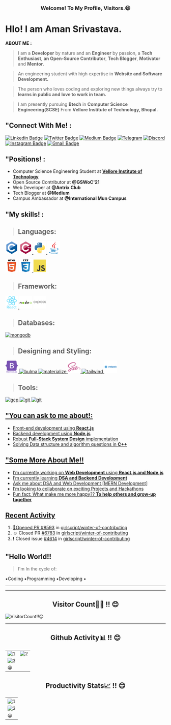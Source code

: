 <h3 align="center"> <p>Welcome! To My Profile, Visitors.😄</p> </h3>

# **Hlo! I am Aman Srivastava.** 

**ABOUT ME :**

>I am a **Developer** by nature and an **Engineer**  by passion, a **Tech Enthusiast**, **an Open-Source Contributor**, **Tech Blogger**, **Motivator** and **Mentor**.

>An engineering student with high expertise in **Website and Software Development.**

>The person who loves coding and exploring new things always try to **learns in public and love to work in team.**

>I am presently pursuing **Btech** in **Computer Science Engineering(SCSE)** From **Vellore Institute of Technology, Bhopal.**



## "Connect With Me! :

[![Linkedin Badge](https://img.shields.io/badge/-Aman.Srivastava-blue?style=flat-square&logo=Linkedin&logoColor=black&link=https://https://www.linkedin.com/in/aman-srivastava-43b42920a/)](https://www.linkedin.com/in/aman-srivastava-43b42920a/)
[![Twitter Badge](https://img.shields.io/badge/-@Aman.Srivastava-1ca0f1?style=&flat-square&labelColor=1ca0f1&logo=twitter&logoColor=black&link=https://twitter.com/AmanSri68355587)](https://twitter.com/AmanSri68355587)
[![Medium Badge](https://img.shields.io/badge/-@Aman.Srivastava-03a57a?style=&flat-square&labelColor=black&logo=Medium&link=https://medium.com/@amansrv/)](https://medium.com/@amansrv)
[![Telegram](https://img.shields.io/badge/-Telegram-blue?style=flat-square&logo=Telegram&logoColor=white)](https://t.me/aman1srv)
[![Discord](https://img.shields.io/badge/-Discord-7289DA?style=flat-square&logo=discord&logoColor=white)](https://discordapp.com/users/aman.srivastava#7510)
[![Instagram Badge](https://img.shields.io/badge/-Instagram-purple?style=flat-square&logo=instagram&logoColor=white&link=https://instagram.com/aman.srivastava___/)](https://instagram.com/aman.srivastava___)
[![Gmail Badge](https://img.shields.io/badge/-srivastavaaman237@gmail.com-c14438?style=flat-square&logo=Gmail&logoColor=black&link=mailto:srivastavaaman237@gmail.com)](mailto:srivastavaaman237@gmail.com)


<!-- This is my coding profile accounts -->
 

## "Positions! :

- Computer Science Engineering Student at **[Vellore Institute of Technology](http://vitbhopal.ac.in/)**
- Open Source Contributor at **@GSWoC'21**
- Web Developer at **@Antrix Club**
- Tech Blogger at **@Medium**
- Campus Ambassador at **@International Mun Campus**


## "My skills! :

> ##  **Languages:** 
<a href="https://www.cprogramming.com/" target="_blank"> <img src="https://raw.githubusercontent.com/devicons/devicon/master/icons/c/c-original.svg" alt="c" width="40" height="40"/></a> 
<a href="https://www.w3schools.com/cpp/" target="_blank"> <img src="https://raw.githubusercontent.com/devicons/devicon/master/icons/cplusplus/cplusplus-original.svg" alt="cplusplus" width="40" height="40"/> </a> 
<a href="https://www.python.org" target="_blank"> <img src="https://raw.githubusercontent.com/devicons/devicon/master/icons/python/python-original.svg" alt="python" width="40" height="40"/> </a> 
<a href="https://www.java.com" target="_blank"> <img src="https://raw.githubusercontent.com/devicons/devicon/master/icons/java/java-original.svg" alt="java" width="40" height="40"/> </a><br>


<a href="https://www.w3.org/html/" target="_blank"> <img src="https://raw.githubusercontent.com/devicons/devicon/master/icons/html5/html5-original-wordmark.svg" alt="html5" width="40" height="40"/></a> 
<a href="https://www.w3schools.com/css/" target="_blank"> <img src="https://raw.githubusercontent.com/devicons/devicon/master/icons/css3/css3-original-wordmark.svg" alt="css3" width="40" height="40"/> </a><a href="https://developer.mozilla.org/en-US/docs/Web/JavaScript" target="_blank"> <img src="https://raw.githubusercontent.com/devicons/devicon/master/icons/javascript/javascript-original.svg" alt="javascript" width="40" height="40"/> </a> 

> ## **Framework:**
<a href="https://reactjs.org/" target="_blank"> <img src="https://raw.githubusercontent.com/devicons/devicon/master/icons/react/react-original-wordmark.svg" alt="react" width="40" height="40"/> </a>
<a href="https://nodejs.org" target="_blank"> <img src="https://raw.githubusercontent.com/devicons/devicon/master/icons/nodejs/nodejs-original-wordmark.svg" alt="nodejs" width="40" height="40"/></a> <a href="https://expressjs.com" target="_blank"> <img src="https://raw.githubusercontent.com/devicons/devicon/master/icons/express/express-original-wordmark.svg" alt="express" width="40" height="40"/> </a><br>

> ## **Databases:**
<a href="https://MongoDb.com/" target="_blank"> <img src="https://www.vectorlogo.zone/logos/mongodb/mongodb-icon.svg" alt="mongodb" width="40" height="40"/> </a>  

> ## **Designing and Styling:**
<a href="https://getbootstrap.com" target="_blank"> <img src="https://raw.githubusercontent.com/devicons/devicon/master/icons/bootstrap/bootstrap-plain-wordmark.svg" alt="bootstrap" width="40" height="40"/> </a> <a href="https://bulma.io/" target="_blank"> <img src="https://raw.githubusercontent.com/gilbarbara/logos/804dc257b59e144eaca5bc6ffd16949752c6f789/logos/bulma.svg" alt="bulma" width="40" height="40"/> </a> <a href="https://materializecss.com/" target="_blank"> <img src="https://raw.githubusercontent.com/prplx/svg-logos/5585531d45d294869c4eaab4d7cf2e9c167710a9/svg/materialize.svg" alt="materialize" width="40" height="40"/> </a> <a href="https://sass-lang.com" target="_blank"> <img src="https://raw.githubusercontent.com/devicons/devicon/master/icons/sass/sass-original.svg" alt="sass" width="40" height="40"/> </a> 
<a href="https://tailwindcss.com/" target="_blank"> <img src="https://www.vectorlogo.zone/logos/tailwindcss/tailwindcss-icon.svg" alt="tailwind" width="40" height="40"/> </a>  <a href="https://webpack.js.org" target="_blank"> <img src="https://raw.githubusercontent.com/devicons/devicon/d00d0969292a6569d45b06d3f350f463a0107b0d/icons/webpack/webpack-original-wordmark.svg" alt="webpack" width="40" height="40"/> </a>

> ## **Tools:**

<a href="https://cloud.google.com" target="_blank"> <img src="https://www.vectorlogo.zone/logos/google_cloud/google_cloud-icon.svg" alt="gcp" width="40" height="40"/> </a> 
<a href="https://git-scm.com/" target="_blank"> <img src="https://www.vectorlogo.zone/logos/git-scm/git-scm-icon.svg" alt="git" width="40" height="40"/> 
<a href="https://vs_code.com/" target="_blank"> <img src="https://www.vectorlogo.zone/logos/visualstudio_code/visualstudio_code-icon.svg" alt="git" width="40" height="40"/> 


 ## **"You can ask to me about!:**

- Front-end development using **React.js**
- Backend development using **Node.js**
- Robust **Full-Stack System Design** implementation
- Solving Data structure and algorithm questions in **C++**

 
 ## **"Some More About Me!!**
 
- I’m currently working on **Web Development** using **React.js and Node.js**
- I’m currently learning **DSA and Backend Development**
- Ask me about DSA and Web Development [MERN Development]
- I’m looking to collaborate on exciting Projects and Hackathons
- Fun fact: What make me more happy?? **To help others and grow-up together**
 
 
 ## **Recent Activity**
<!--START_SECTION:activity-->
 1. 💪Opened PR [#8593](https://github.com/girlscript/winter-of-contributing/pull/8593) in [girlscript/winter-of-contributing](https://github.com/girlscript/winter-of-contributing)
 2. ☺ Closed PR [#6783](https://github.com/girlscript/winter-of-contributing/pull/6783) in [girlscript/winter-of-contributing](https://github.com/girlscript/winter-of-contributing)
 3. ❗️ Closed issue [#4614](https://github.com/girlscript/winter-of-contributing/pull/4614) in [girlscript/winter-of-contributing](https://github.com/girlscript/winter-of-contributing)
<!--  4. ❗️ 
 5. ❗️ -->
 <!--END_SECTION:activity-->
 

 ## **"Hello World!!**

> I'm In the cycle of:

▪️Coding ▪️Programming ▪️Developing ▪️

***
 
<hr>

<h2 align="center">Visitor Count👨‍💻 !! 😊</h2>
<p align="center">
  
  ![VisitorCount!!😊](https://profile-counter.glitch.me/{amansrv}/count.svg) 
  
</p>

<hr
    
***
    
<h2 align="center">Github Activity📊 !! 😊 </h2>   
   
<table>
  <tr>
    <td><img src="https://github-readme-stats.vercel.app/api?username=amansrv&theme=radical&show_icons=true"  display=block width=100% height=auto  alt="1" ></td>
    <td><img src="https://github-readme-stats.vercel.app/api/top-langs/?username=amansrv&theme=radical&layout=compact&hide=Jupyter%20Notebook"  display=block width=100% height=auto  alt="2" ></td>
   </tr> 
  <tr><td><img src="https://github-readme-streak-stats.herokuapp.com/?user=amansrv&theme=tokyonight"  display=block width=100% height=auto alt="3" ></td></tr>
   <tr><td>😀</td></tr>
</table>
    
    
 <h2 align="center">Productivity Stats📈 !! 😊</h2>
 
 <table>
  <tr>
    <td><img src="https://github-profile-summary-cards.vercel.app/api/cards/profile-details?username=amansrv&theme=monokai"  display=block width=100% height=auto  alt="1" >   </td>
  </tr> 
   
 <tr>
   <td><img src="https://activity-graph.herokuapp.com/graph?username=amansrv&bg_color=1a1b27&color=be90f2&line=638fda&point=35aea1&area=true"  display=block width=100% height=auto alt="3" ></td>
  </td>
  </tr>
  <tr><td>😀</td></tr>
</table>
